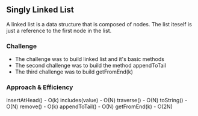 ## Singly Linked List
A linked list is a data structure that is composed of nodes.  The list iteself is just a reference to the first node in the list. 

### Challenge
* The challenge was to build linked list and it's basic methods
* The second challenge was to build the method appendToTail
* The third challenge was to build getFromEnd(k)
### Approach & Efficiency
insertAtHead() - O(k)
includes(value) - O(N)
traverse() - O(N)
toString() - O(N)
remove() - O(k)
appendToTail() - O(N)
getFromEnd(k) - O(2N)
